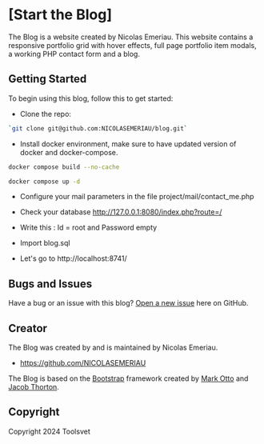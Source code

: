 # [Start the Blog]

The Blog is a website created by Nicolas Emeriau. This website contains a responsive portfolio grid with hover effects, full page portfolio item modals, a working PHP contact form and a blog.

## Getting Started

To begin using this blog, follow this to get started:
* Clone the repo: 
```sh
`git clone git@github.com:NICOLASEMERIAU/blog.git`
```
* Install docker environment, make sure to have updated version of docker and docker-compose.

```sh
docker compose build --no-cache
```
```sh
docker compose up -d
```

* Configure your mail parameters in the file project/mail/contact_me.php

* Check your database http://127.0.0.1:8080/index.php?route=/
* Write this : Id = root and Password empty
* Import blog.sql
* Let's go to http://localhost:8741/

## Bugs and Issues

Have a bug or an issue with this blog? [Open a new issue](https://github.com/NICOLASEMERIAU/blog/issues/new) here on GitHub.

## Creator

The Blog was created by and is maintained by Nicolas Emeriau.

* https://github.com/NICOLASEMERIAU

The Blog is based on the [Bootstrap](http://getbootstrap.com/) framework created by [Mark Otto](https://twitter.com/mdo) and [Jacob Thorton](https://twitter.com/fat).

## Copyright

Copyright 2024 Toolsvet
